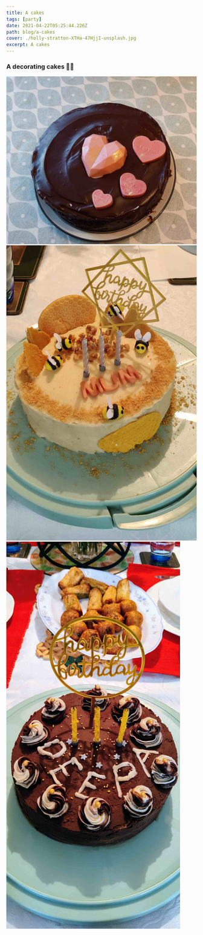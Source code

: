 ```yaml
---
title: A cakes
tags: [party]
date: 2021-04-22T05:25:44.226Z
path: blog/a-cakes
cover: ./holly-stratton-XTHa-47HjjI-unsplash.jpg
excerpt: A cakes
---
```

### A decorating cakes 🎂🧁

![Chocolate cake](./IMG_20210312_165754.jpg)
![Honey cake](./IMG_20210425_160858.jpg)
![Chocolate cake](./IMG_20210404_144513.jpg)